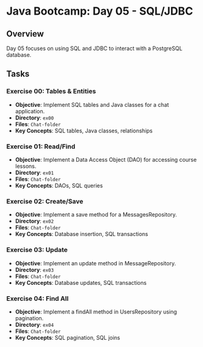 # Java Bootcamp: Day 05 - SQL/JDBC

## Overview
Day 05 focuses on using SQL and JDBC to interact with a PostgreSQL database.

## Tasks

### Exercise 00: Tables & Entities
- **Objective**: Implement SQL tables and Java classes for a chat application.
- **Directory**: `ex00`
- **Files**: `Chat-folder`
- **Key Concepts**: SQL tables, Java classes, relationships

### Exercise 01: Read/Find
- **Objective**: Implement a Data Access Object (DAO) for accessing course lessons.
- **Directory**: `ex01`
- **Files**: `Chat-folder`
- **Key Concepts**: DAOs, SQL queries

### Exercise 02: Create/Save
- **Objective**: Implement a save method for a MessagesRepository.
- **Directory**: `ex02`
- **Files**: `Chat-folder`
- **Key Concepts**: Database insertion, SQL transactions

### Exercise 03: Update
- **Objective**: Implement an update method in MessageRepository.
- **Directory**: `ex03`
- **Files**: `Chat-folder`
- **Key Concepts**: Database updates, SQL transactions

### Exercise 04: Find All
- **Objective**: Implement a findAll method in UsersRepository using pagination.
- **Directory**: `ex04`
- **Files**: `Chat-folder`
- **Key Concepts**: SQL pagination, SQL joins